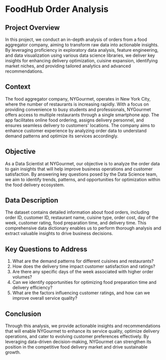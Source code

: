 # FoodHub Order Analysis

## Project Overview

In this project, we conduct an in-depth analysis of orders from a food aggregator company, aiming to transform raw data into actionable insights. By leveraging proficiency in exploratory data analysis, feature engineering, and data visualization using various data science libraries, we deliver key insights for enhancing delivery optimization, cuisine expansion, identifying market niches, and providing tailored analytics and advanced recommendations.

## Context

The food aggregator company, NYGourmet, operates in New York City, where the number of restaurants is increasing rapidly. With a focus on providing convenience to busy students and professionals, NYGourmet offers access to multiple restaurants through a single smartphone app. The app facilitates online food ordering, assigns delivery personnel, and ensures seamless delivery to customers' locations. The company aims to enhance customer experience by analyzing order data to understand demand patterns and optimize its services accordingly.

## Objective

As a Data Scientist at NYGourmet, our objective is to analyze the order data to gain insights that will help improve business operations and customer satisfaction. By answering key questions posed by the Data Science team, we aim to identify trends, patterns, and opportunities for optimization within the food delivery ecosystem.

## Data Description

The dataset contains detailed information about food orders, including order ID, customer ID, restaurant name, cuisine type, order cost, day of the week, customer rating, food preparation time, and delivery time. This comprehensive data dictionary enables us to perform thorough analysis and extract valuable insights to drive business decisions.

## Key Questions to Address

1. What are the demand patterns for different cuisines and restaurants?
2. How does the delivery time impact customer satisfaction and ratings?
3. Are there any specific days of the week associated with higher order volumes?
4. Can we identify opportunities for optimizing food preparation time and delivery efficiency?
5. What are the factors influencing customer ratings, and how can we improve overall service quality?

## Conclusion

Through this analysis, we provide actionable insights and recommendations that will enable NYGourmet to enhance its service quality, optimize delivery operations, and cater to evolving customer preferences effectively. By leveraging data-driven decision-making, NYGourmet can strengthen its position in the competitive food delivery market and drive sustainable growth.
